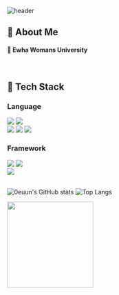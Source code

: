 <div>
  
  <!--Header-->
  ![header](https://capsule-render.vercel.app/api?type=waving&color=gradient&height=300&section=header&text=0euun's%20Github%20%F0%9F%A4%97)

</div>

<div>
  <!--Body-->
  
  ## 👀 About Me
  #### :school: Ewha Womans University<br/>
  <br/>

  ## 🧱 Tech Stack
  ### Language
  <!--Python-->
  <img src="https://img.shields.io/badge/Python-3776AB?style=for-the-badge&logo=python&logoColor=white"/>
  <!--JAVA-->
  <img src="https://img.shields.io/badge/Java-ED8B00?style=for-the-badge&logo=openjdk&logoColor=white"/> 
  <br/>
  <!--HTML5-->
  <img src="https://img.shields.io/badge/HTML5-E34F26?style=for-the-badge&logo=html5&logoColor=white"/>
  <!--CSS-->
  <img src="https://img.shields.io/badge/CSS3-1572B6?style=for-the-badge&logo=css3&logoColor=white"/>
  <!--JS-->
  <img src="https://img.shields.io/badge/JavaScript-F7DF1E?style=for-the-badge&logo=JavaScript&logoColor=white"/>
  <br/>
  
  ### Framework
  <!--Django-->
  <img src="https://img.shields.io/badge/Django-092E20?style=for-the-badge&logo=django&logoColor=white"/>
  <!--Spring-->
  <img src="https://img.shields.io/badge/Spring-6DB33F?style=for-the-badge&logo=spring&logoColor=white"/>
  <br/>
  <!--React-->
  <img src="https://img.shields.io/badge/React-20232A?style=for-the-badge&logo=react&logoColor=61DAFB"/>
  <br/>
  <br/>

  ![0euun's GitHub stats](https://github-readme-stats.vercel.app/api?username=0euun&show_icons=true&theme=buefy)
  ![Top Langs](https://github-readme-stats.vercel.app/api/top-langs/?username=0euun&layout=compact&theme=buefy)

  <a href="https://github.com/devxb/gitanimals">
    <img src="https://render.gitanimals.org/lines/0euun?pet-id=1" width="200" height="200"/>
  </a>

</div>
